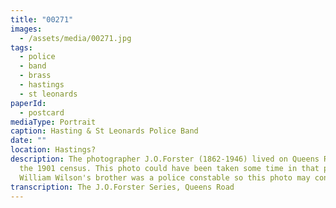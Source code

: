 ```yaml
---
title: "00271"
images:
  - /assets/media/00271.jpg
tags:
  - police
  - band
  - brass
  - hastings
  - st leonards
paperId:
  - postcard
mediaType: Portrait
caption: Hasting & St Leonards Police Band
date: ""
location: Hastings?
description: The photographer J.O.Forster (1862-1946) lived on Queens Road in
  the 1901 census. This photo could have been taken some time in that period.
  William Wilson's brother was a police constable so this photo may contain him.
transcription: The J.O.Forster Series, Queens Road
---
```

